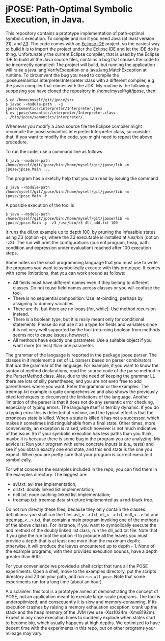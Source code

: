 # jPOSE: Path-Optimal Symbolic Execution, in Java.

This repository contains a prototype implementation of path-optimal symbolic execution. To compile and run it you need Java (at least version 21), and [Z3](https://github.com/Z3Prover/z3). The code comes with an [Eclipse IDE](https://eclipseide.org/) project, so the easiest way to build it is to import the project under the Eclipse IDE and let the IDE do its thing. Unfortunately the current Eclipse compiler, that is used by the Eclipse IDE to build all the Java source files, contains a bug that causes the code to be incorrectly compiled: The project will build, but running the application will raise a java.lang.VerifyException or a java.lang.MatchException at runtime. To circumvent the bug you need to compile the jpose.semantics.interpreter.Interpreter class with a different compiler, e.g. the javac compiler that comes with the JDK. My routine is the following: supposing you have cloned the repository in /home/myself/git/jpose, then:

    $ cd /home/myself/git/jpose/src
    $ javac --module-path . -g jpose/semantics/interpreter/Interpreter.java
    $ mv jpose/semantics/interpreter/Interpreter.class ../bin/jpose/semantics/interpreter/.
    
Whenever you modify a Java source file the Eclipse compiler might recompile the jpose.semantics.interpreter.Interpreter class, so consider that, if you want to modify the code, you might need to repeat the above procedure.

To run the code, use a command line as follows:

    $ java --module-path /home/myself/git/jpose/bin:/home/myself/git/jpose/lib -m jpose/jpose.Main ...
    
The program has a sketchy help that you can read by issuing the command

    $ java --module-path /home/myself/git/jpose/bin:/home/myself/git/jpose/lib -m jpose/jpose.Main -h

A possible execution of the tool is

    $ java --module-path /home/myself/git/jpose/bin:/home/myself/git/jpose/lib -m jpose/jpose.Main -p -z3 /usr/bin/z3 dll_add.txt 100

It runs the dll.txt example up to depth 100, by pruning the infeasible states using Z3 (option -p), where the Z3 executable is installed at /usr/bin (option -z3). The run will print the configurations (current program, heap, path condition and expression under evaluation) reached after 100 execution steps.

Some notes on the small programming language that you must use to write the programs you want to symbolically execute with this prototype. It comes with some limitations, that you can work around as follows:

* All fields must have different names even if they belong to different classes. Do not reuse field names across classes or you will confuse the tool.
* There is no sequential composition: Use let-binding, perhaps by assigning to dummy variables.
* There are ifs, but there are no loops (for, while): Use method recursion instead.
* There is a boolean type, but it is really meant only for conditional statements. Please do not use it as a type for fields and variables since it is not very well supported by the tool (returning boolean from methods seems not to cause issues, however).
* All methods have exactly one parameter. Use a suitable object if you want more (or less) than one parameter.

The grammar of the language is reported in the package jpose.parser. The classes in it implement a set of LL parsers based on parser combinators that *are* the grammar of the language. For example, if you want to know the syntax of method declarations, read the source code of the parse method in the ParserMethod class. Alas, due to the need of keeping the grammar LL there are lots of silly parentheses, and you are not even free to add parentheses where you want. Refer the grammar or the examples: The treemap.txt example is quite comprehensive and also shows the previously cited techniques to circumvent the limitations of the language. Another limitation of the parser is that it does not do any semantic error checking, especially of typing errors. The language itself is terribly dynamic: If you do a typing error this is detected at runtime, and the typical effect is that the erroneous state is killed. When a state is killed it has not a successor, which makes it sometimes indistinguishable from a final state. Other times, more conveniently, an exception is raised, which however is not much indicative of the issue.  So if your symbolic execution has less paths than you think, maybe it is because there is some bug in the program you are analyzing. My advice is: Run your program with some concrete inputs (a.k.a., tests) and see if you obtain exactly one end state, and this end state is the one you expect. When you are pretty sure that your program is correct execute it symbolically.

For what concerns the examples included in the repo, you can find them in the examples directory. The biggest are:

* avl.txt: avl tree implementation;
* dll.txt: doubly linked list implementation;
* ncll.txt: node caching linked list implementation;
* treemap.txt: treemap data structure implemented as a red-black tree.

Do not run directly these files, because they only contain the classes definitions: you shall run the files avl_<...>.txt, dll_<...>.txt, ncll_<...>.txt and treemap_<...>.txt, that contain a main program invoking one of the methods of the above classes. For instance, if you want to symbolically execute the add method of the doubly linked list class, run the dll_add.txt file. Note that if you give the run tool the option -l to produce all the leaves you must provide a depth that is at least one more than the maximum depth; otherwise, it will produce the leaves encountered up to depth - 1. None of the example programs, with their provided execution bounds, have a depth greater than 600.

For your convenience we provided a shell script that runs all the POSE experiments. Open a shell, move to the examples directory, put the scripts directory and Z3 on your path, and run `run_all_pose`. Note that some experiments run for a long time (about an hour).

A disclaimer: this tool is a prototype aimed at demonstrating the concept of POSE, not an application meant to execute large-scale programs. The tool is underoptimized, and consequently it is slow and memory-consuming. If its execution crashes by raising a memory exhaustion exception, crank up the stack and the heap memory of the JVM (we use -Xss1024m -Xms8192m). Expect in any case execution times to suddenly explode when states start to become big, which usually happens at high depths. We optimized to have decent time with the experiments in this repo, but on other programs your mileage may vary.

